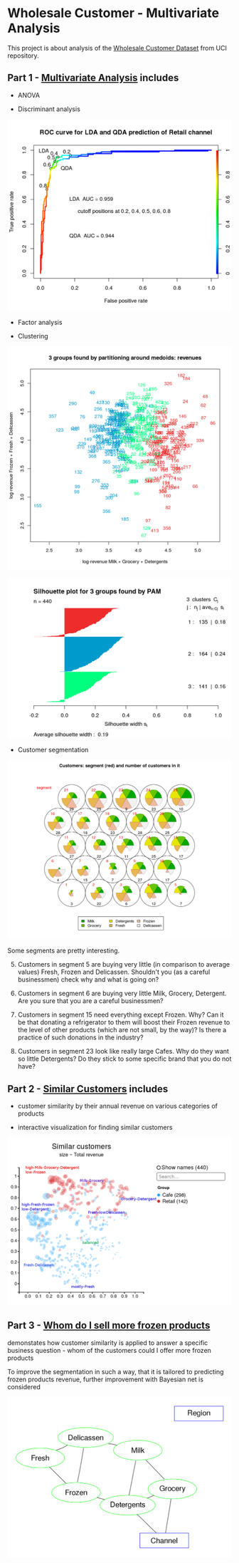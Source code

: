 # Wholesale Customer - Multivariate Analysis


This project is about analysis of the [Wholesale Customer Dataset](https://archive.ics.uci.edu/ml/datasets/Wholesale+customers) from UCI repository.

## Part 1 - [Multivariate Analysis](http://wholesalecustomer-multivariateanalysis.s3-website.us-east-2.amazonaws.com/) includes

* ANOVA

* Discriminant analysis

![lda_qda_roc](1-WholesaleCustomer-MultivariateAnalysis/wholesale-multivariate_files/figure-html/lda_qda_roc-1.png)

* Factor analysis

* Clustering

![pam3_clusters](1-WholesaleCustomer-MultivariateAnalysis/wholesale-multivariate_files/figure-html/pam3_clusters_nonintera-1.png)

![pam3_silhouette](1-WholesaleCustomer-MultivariateAnalysis/wholesale-multivariate_files/figure-html/pam3_silhouete-1.png)

* Customer segmentation

![discriminant_analysis](1-WholesaleCustomer-MultivariateAnalysis/wholesale-multivariate_files/figure-html/segments25-1.png)

Some segments are pretty interesting.

5) Customers in segment 5 are buying very little (in comparison to average values) Fresh, Frozen and Delicassen.
Shouldn't you (as a careful businessmen) check why and what is going on?

6) Customers in segment 6 are buying very little Milk, Grocery, Detergent. Are you sure that you are a careful businessmen?

15) Customers in segment 15 need everything except Frozen. Why? Can it be that donating a refrigerator to them will boost their Frozen revenue to the level of other products (which are not small, by the way)? Is there a practice of such donations in the industry? 

23) Customers in segment 23 look like really large Cafes. Why do they want so little Detergents? Do they stick to  some specific brand that you do not have?


## Part 2 - [Similar Customers](http://wholesalecustomer-similarcustomers.s3-website.us-east-2.amazonaws.com/) includes

* customer similarity by their annual revenue on various categories of products

* interactive visualization for finding similar customers

![annotatedSimilarCustomers](2-WholesaleCustomer-SimilarCustomers/images/SimilarCustomers-total.png)

## Part 3 - [Whom do I sell more frozen products](http://wholesalecustomer-whomsellmorefrozenproducts.s3-website.us-east-2.amazonaws.com/)

demonstates how customer similarity is applied to answer a specific business question - whom of the customers could I offer more frozen products

To improve the segmentation in such a way, that it is tailored to predicting frozen products revenue,
further improvement with Bayesian net is considered

![networkForAllColumns](3-WholesaleCustomer-WhomSellMoreFrozenProducts/wholesale-moreFrozen_files/figure-html/network_all-1.png)






